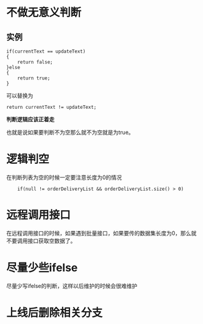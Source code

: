 # 不做无意义判断
## 实例

    if(currentText == updateText)
    {
        return false;
    }else
    {
        return true;
    }

可以替换为

    return currentText != updateText;

**判断逻辑应该正着走**

  也就是说如果要判断不为空那么就不为空就是为true。

# 逻辑判空
  在判断列表为空的时候一定要注意长度为0的情况

        if(null != orderDeliveryList && orderDeliveryList.size() > 0)

# 远程调用接口
  在远程调用接口的时候，如果遇到批量接口，如果要传的数据集长度为0，那么就不要调用接口获取空数据了。
# 尽量少些ifelse
  尽量少写ifelse的判断，这样以后维护的时候会很难维护

# 上线后删除相关分支